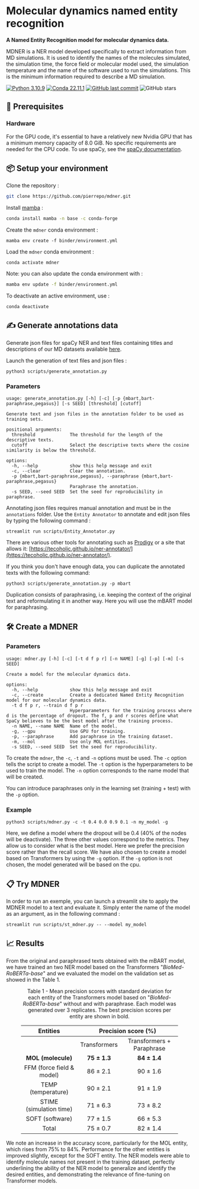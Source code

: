 # Molecular dynamics named entity recognition

**A Named Entity Recognition model for molecular dynamics data.**

MDNER is a NER model developed specifically to extract information from MD simulations. It is used to identify the names of the molecules simulated, the simulation time, the force field or molecular model used, the simulation temperature and the name of the software used to run the simulations. This is the minimum information required to describe a MD simulation. 



[![Python 3.10.9](https://img.shields.io/badge/python-%E2%89%A5_3.10.9-blue.svg)](https://www.python.org/downloads/release/python-397/)
[![Conda 22.11.1](https://img.shields.io/badge/conda-%E2%89%A5_22.11.1-green.svg)](https://docs.conda.io/en/latest/miniconda.html)
[![GitHub last commit](https://img.shields.io/github/last-commit/pierrepo/mdner.svg)](https://github.com/pierrepo/mdner)
![GitHub stars](https://img.shields.io/github/stars/pierrepo/mdner.svg?style=social)

## 🔧 Prerequisites

### Hardware

For the GPU code, it's essential to have a relatively new Nvidia GPU that has a minimum memory capacity of 8.0 GiB. No specific requirements are needed for the CPU code. To use spaCy, see the [spaCy documentation](https://spacy.io/usage/spacy-101).

## 📦 Setup your environment

Clone the repository :

```bash
git clone https://github.com/pierrepo/mdner.git
```

Install [mamba](https://github.com/mamba-org/mamba) :

```bash
conda install mamba -n base -c conda-forge
```

Create the `mdner` conda environment :

```
mamba env create -f binder/environment.yml
```

Load the `mdner` conda environment :

```
conda activate mdner
```

Note: you can also update the conda environment with :

```bash
mamba env update -f binder/environment.yml
```

To deactivate an active environment, use :

```
conda deactivate
```

## ✍ Generate annotations data

Generate json files for spaCy NER and text files containing titles and descriptions of our MD datasets available [here](https://sandbox.zenodo.org/record/1171298).

Launch the generation of text files and json files :

```
python3 scripts/generate_annotation.py
```

### Parameters

```
usage: generate_annotation.py [-h] [-c] [-p {mbart,bart-paraphrase,pegasus}] [-s SEED] [threshold] [cutoff]

Generate text and json files in the annotation folder to be used as training sets.

positional arguments:
  threshold             The threshold for the length of the descriptive texts.
  cutoff                Select the descriptive texts where the cosine similarity is below the threshold.

options:
  -h, --help            show this help message and exit
  -c, --clear           Clear the annotation.
  -p {mbart,bart-paraphrase,pegasus}, --paraphrase {mbart,bart-paraphrase,pegasus}
                        Paraphrase the annotation.
  -s SEED, --seed SEED  Set the seed for reproducibility in paraphrase.
```

Annotating json files requires manual annotation and must be in the `annotations` folder. Use the `Entity Annotator` to annotate and edit json files by typing the following command :

```
streamlit run scripts/Entity_Annotator.py
```

There are various other tools for annotating such as [Prodigy](https://prodi.gy/) or a site that allows it: [https://tecoholic.github.io/ner-annotator/](https://tecoholic.github.io/ner-annotator/).

If you think you don't have enough data, you can duplicate the annotated texts with the following command:

```
python3 scripts/generate_annotation.py -p mbart
```

Duplication consists of paraphrasing, i.e. keeping the context of the original text and reformulating it in another way. Here you will use the mBART model for paraphrasing.

## 🛠 Create a MDNER

### Parameters

```
usage: mdner.py [-h] [-c] [-t d f p r] [-n NAME] [-g] [-p] [-m] [-s SEED]

Create a model for the molecular dynamics data.

options:
  -h, --help            show this help message and exit
  -c, --create          Create a dedicated Named Entity Recognition model for our molecular dynamics data.
  -t d f p r, --train d f p r
                        Hyperparameters for the training process where d is the percentage of dropout. The f, p and r scores define what SpaCy believes to be the best model after the training process.
  -n NAME, --name NAME  Name of the model.
  -g, --gpu             Use GPU for training.
  -p, --paraphrase      Add paraphrase in the training dataset.
  -m, --mol             Use only MOL entities.
  -s SEED, --seed SEED  Set the seed for reproducibility.
```

To create the `mdner`, the `-c`, `-t` and `-n` options must be used. The `-c` option tells the script to create a model. The `-t` option is the hyperparameters to be used to train the model. The `-n` option corresponds to the name model that will be created.

You can introduce paraphrases only in the learning set (training + test) with the `-p` option.

### Example

```
python3 scripts/mdner.py -c -t 0.4 0.0 0.9 0.1 -n my_model -g
```

Here, we define a model where the dropout will be 0.4 (40% of the nodes will be deactivate). The three other values correspond to the metrics. They allow us to consider what is the best model. Here we prefer the precision score rather than the recall score. We have also chosen to create a model based on Transformers by using the `-g` option. If the `-g` option is not chosen, the model generated will be based on the cpu.

## 📋 Try MDNER

In order to run an exemple, you can launch a streamlit site to apply the MDNER model to a text and evaluate it.  Simply enter the name of the model as an argument, as in the following command :

```
streamlit run scripts/st_mdner.py -- --model my_model
```
## 📈 Results
From the original and paraphrased texts obtained with the mBART model, we have trained an two NER model based on the Transformers "*BioMed-RoBERTa-base*" and we evaluated the model on the validation set as showed in the Table 1.

<center>

<figure class="table">
<figcaption> Table 1 - Mean precision scores with standard deviation for each entity of the Transformers model based on "<i>BioMed-RoBERTa-base</i>" without and with paraphrase. Each model was generated over 3 replicates. The best precision scores per entity are shown in bold.</figcaption>
<table>
<thead>
  <tr>
    <th style="text-align:center !important">Entities<br></th>
    <th colspan="2" style="text-align:center !important">Precision score (%)<br></th>
  </tr>
</thead>
<tbody>
  <tr style="text-align:center !important">
    <td></td>
    <td>Transformers</td>
    <td>Transformers + Paraphrase</td>
  </tr>
  <tr style="text-align:center !important; font-weight: bold;">
    <td>MOL (molecule)</td>
    <td>75 ± 1.3</td>
    <td>84 ± 1.4</td>
  </tr>
  <tr style="text-align:center !important">
    <td>FFM (force field &amp; model)</td>
    <td>86 ± 2.1</td>
    <td>90 ± 1.6</td>
  </tr>
  <tr style="text-align:center !important">
    <td>TEMP (temperature)</td>
    <td>90 ± 2.1</td>
    <td>91 ± 1.9</td>
  </tr>
  <tr style="text-align:center !important">
    <td>STIME (simulation time)</td>
    <td>71 ± 6.3</td>
    <td>73 ± 8.2</td>
  </tr>
  <tr style="text-align:center !important">
    <td>SOFT (software)</td>
    <td>77 ± 1.5</td>
    <td>66 ± 5.3</td>
  </tr>
  <tr style="text-align:center !important">
    <td>Total</td>
    <td>75 ± 0.7</td>
    <td>82 ± 1.4</td>
  </tr>
</tbody>
</table>
</figure>

</center>

We note an increase in the accuracy score, particularly for the MOL entity, which rises from 75% to 84%. Performance for the other entities is improved slightly, except for the SOFT entity.
The NER models were able to identify molecule names not present in the training dataset, perfectly underlining the ability of the NER model to generalize and identify the desired entities, and demonstrating the relevance of fine-tuning on Transformer models.

